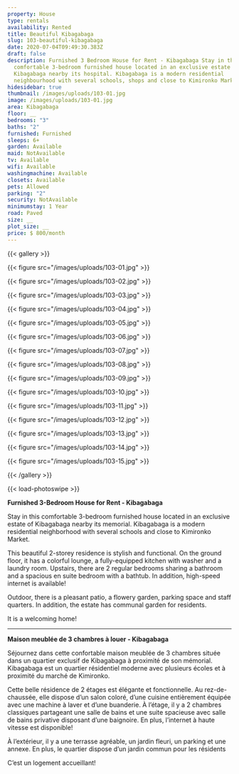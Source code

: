 ```yaml
---
property: House
type: rentals
availability: Rented
title: Beautiful Kibagabaga
slug: 103-beautiful-kibagabaga
date: 2020-07-04T09:49:30.383Z
draft: false
description: Furnished 3 Bedroom House for Rent - Kibagabaga Stay in this
  comfortable 3-bedroom furnished house located in an exclusive estate of
  Kibagabaga nearby its hospital. Kibagabaga is a modern residential
  neighbourhood with several schools, shops and close to Kimironko Market.
hidesidebar: true
thumbnail: /images/uploads/103-01.jpg
image: /images/uploads/103-01.jpg
area: Kibagabaga
floor: __
bedrooms: "3"
baths: "2"
furnished: Furnished
sleeps: 6+
garden: Available
maid: NotAvailable
tv: Available
wifi: Available
washingmachine: Available
closets: Available
pets: Allowed
parking: "2"
security: NotAvailable
minimumstay: 1 Year
road: Paved
size: __
plot_size: __
price: $ 800/month
---
```

{{< gallery >}}

{{< figure src="/images/uploads/103-01.jpg" >}}

{{< figure src="/images/uploads/103-02.jpg" >}}

{{< figure src="/images/uploads/103-03.jpg" >}}

{{< figure src="/images/uploads/103-04.jpg" >}}

{{< figure src="/images/uploads/103-05.jpg" >}}

{{< figure src="/images/uploads/103-06.jpg" >}}

{{< figure src="/images/uploads/103-07.jpg" >}}

{{< figure src="/images/uploads/103-08.jpg" >}}

{{< figure src="/images/uploads/103-09.jpg" >}}

{{< figure src="/images/uploads/103-10.jpg" >}}

{{< figure src="/images/uploads/103-11.jpg" >}}

{{< figure src="/images/uploads/103-12.jpg" >}}

{{< figure src="/images/uploads/103-13.jpg" >}}

{{< figure src="/images/uploads/103-14.jpg" >}}

{{< figure src="/images/uploads/103-15.jpg" >}}

{{< /gallery >}}

{{< load-photoswipe >}}

**Furnished 3-Bedroom House for Rent - Kibagabaga**

Stay in this comfortable 3-bedroom furnished house located in an exclusive estate of Kibagabaga nearby its memorial. Kibagabaga is a modern residential neighborhood with several schools and close to Kimironko Market.

This beautiful 2-storey residence is stylish and functional. On the ground floor, it has a colorful lounge, a fully-equipped kitchen with washer and a laundry room. Upstairs, there are 2 regular bedrooms sharing a bathroom and a spacious en suite bedroom with a bathtub. In addition, high-speed internet is available! 

Outdoor, there is a pleasant patio, a flowery garden, parking space and staff quarters. In addition, the estate has communal garden for residents.

It is a welcoming home!

- - -

**Maison meublée de 3 chambres à louer - Kibagabaga**

Séjournez dans cette confortable maison meublée de 3 chambres située dans un quartier exclusif de Kibagabaga à proximité de son mémorial. Kibagabaga est un quartier résidentiel moderne avec plusieurs écoles et à proximité du marché de Kimironko. 

Cette belle résidence de 2 étages est élégante et fonctionnelle. Au rez-de-chaussée, elle dispose d’un salon coloré, d’une cuisine entièrement équipée avec une machine à laver et d’une buanderie. À l’étage, il y a 2 chambres classiques partageant une salle de bains et une suite spacieuse avec salle de bains privative disposant d’une baignoire. En plus, l’internet à haute vitesse est disponible!

À l’extérieur, il y a une terrasse agréable, un jardin fleuri, un parking et une annexe. En plus, le quartier dispose d’un jardin commun pour les résidents

C’est un logement accueillant!